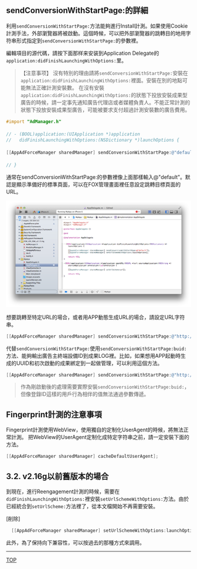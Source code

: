 ## sendConversionWithStartPage:的詳細

利用`sendConversionWithStartPage:`方法能夠進行Install計測。如果使用Cookie計測手法，外部瀏覽器將被啟動。這個時候，可以把外部瀏覽器的跳轉目的地用字符串形式指定到`sendConversionWithStartPage:`的參數裡。

編輯項目的源代碼，請按下面那样来安装到Application Delegate的`application:didFinishLaunchingWithOptions:`里。

> 【注意事项】
沒有特別的理由請將`sendConversionWithStartPage:`安裝在`application:didFinishLaunchingWithOptions:`裡面。安裝在別的地點可能無法正確計測安裝數。
在沒有安裝`application:didFinishLaunchingWithOptions:`的狀態下投放安裝成果型廣告的時候，請一定事先通知廣告代理店或者媒體負責人。不能正常計測的狀態下投放安裝成果型廣告，可能被要求支付超過計測安裝數的廣告費用。

```objective-c
#import "AdManager.h"

// - (BOOL)application:(UIApplication *)application
//   didFinishLaunchingWithOptions:(NSDictionary *)launchOptions {

[[AppAdForceManager sharedManager] sendConversionWithStartPage:@"default"];

// }
```

通常在sendConversionWithStartPage:的參數裡像上面那樣輸入@"default"。默認是顯示準備好的標準頁面，可以在FOX管理畫面裡任意設定跳轉目標頁面的URL。

![sendConversion01](./img01.png)

想要跳轉至特定URL的場合，或者用APP動態生成URL的場合，請設定URL字符串。

```objective-c
[[AppAdForceManager sharedManager] sendConversionWithStartPage:@"http://yourhost.com/yourpage.html"];
```
代替`sendConversionWithStartPage:`使用`sendConversionWithStartPage:buid:`方法、能夠輸出廣告主終端設備ID到成果LOG裡。比如，如果想用APP起動時生成的UUID和初次啟動的成果綁定到一起做管理，可以利用這個方法。

```objective-c
[[AppAdForceManager sharedManager] sendConversionWithStartPage:@"http://yourhost.com/yourpage.html" buid:@"{your uniq id}"];
```
> 作為剛啟動後的處理需要實際安裝`sendConversionWithStartPage:buid:`，但像登錄ID這樣的用戶行為相伴的值無法通過參數傳遞。

## Fingerprint計測的注意事項

Fingerprint計測使用WebView，使用獨自的定制化UserAgent的時候，將無法正常計測。
把WebView的UserAgent定制化成特定字符串之前，請一定安裝下面的方法。

```objective-c
[[AppAdForceManager sharedManager] cacheDefaultUserAgent];
```

## 3.2.	v2.16g以前舊版本的場合

到現在，進行Reengagement計測的時候，需要在`didFinishLaunchingWithOptions:`裡安裝`setUrlSchemeWithOptions:`方法。由於已經統合到`setUrlScheme:`方法裡了，從本文檔開始不再需要安裝。

[削除]
```objective-c
  [[AppAdForceManager sharedManager] setUrlSchemeWithOptions:launchOptions];
```

此外，為了保持向下兼容性，可以按過去的那種方式來調用。


---
[TOP](/lang/tw/README.md)
